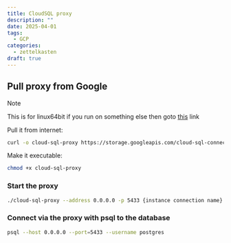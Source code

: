 ```yaml
---
title: CloudSQL proxy
description: ""
date: 2025-04-01
tags:
  - GCP
categories:
  - zettelkasten
draft: true
---
```


## Pull proxy from Google

> [!Note]
> This is for linux64bit if you run on something else then goto [this](https://cloud.google.com/sql/docs/postgres/sql-proxy#linux-64-bit) link

Pull it from internet:

```bash
curl -o cloud-sql-proxy https://storage.googleapis.com/cloud-sql-connectors/cloud-sql-proxy/v2.11.4/cloud-sql-proxy.linux.amd64
```

Make it executable:

```bash
chmod +x cloud-sql-proxy
```

### Start the proxy

```bash
./cloud-sql-proxy --address 0.0.0.0 -p 5433 {instance connection name} -c /path/to/key
```

### Connect via the proxy with psql to the database

```bash
psql --host 0.0.0.0 --port=5433 --username postgres
```
